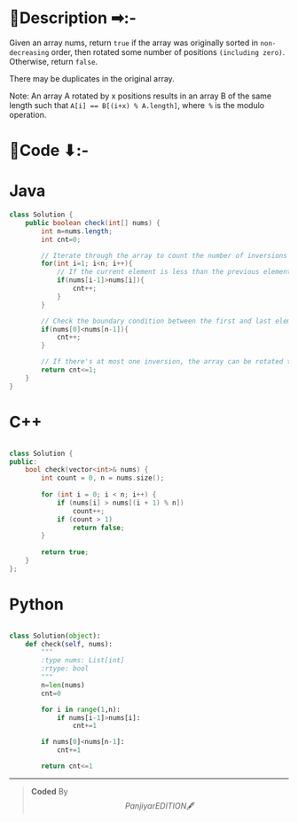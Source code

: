 # 📍Description ➡:-
<!-- Describe your first thoughts on how to solve this problem. -->
Given an array nums, return `true` if the array was originally sorted in `non-decreasing` order, then rotated some number of positions `(including zero)`. Otherwise, return `false`.

There may be duplicates in the original array.

Note: An array A rotated by x positions results in an array B of the same length such that `A[i] == B[(i+x) % A.length]`, where` %` is the modulo operation.


# 📝Code ⬇:-



# Java
```java []
class Solution {
    public boolean check(int[] nums) {
        int n=nums.length;
        int cnt=0;

        // Iterate through the array to count the number of inversions
        for(int i=1; i<n; i++){
            // If the current element is less than the previous element, it's an inversion
            if(nums[i-1]>nums[i]){
                cnt++;
            }
        }

        // Check the boundary condition between the first and last elements
        if(nums[0]<nums[n-1]){
            cnt++;
        }

        // If there's at most one inversion, the array can be rotated to be sorted
        return cnt<=1;
    }
}

```

# C++
``` cpp []

class Solution {
public:
    bool check(vector<int>& nums) {
        int count = 0, n = nums.size();
        
        for (int i = 0; i < n; i++) {
            if (nums[i] > nums[(i + 1) % n]) 
                count++;
            if (count > 1) 
                return false;
        }
        
        return true;
    }
};
```

# Python
``` python []

class Solution(object):
    def check(self, nums):
        """
        :type nums: List[int]
        :rtype: bool
        """
        n=len(nums)
        cnt=0

        for i in range(1,n):
            if nums[i-1]>nums[i]:
                cnt+=1

        if nums[0]<nums[n-1]:
            cnt+=1

        return cnt<=1   
```

---

>    **Coded** By $$Panjiyar EDITION 🖋  $$

               
